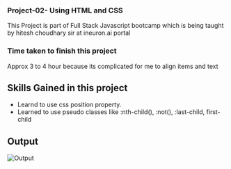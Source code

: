 ### Project-02- Using HTML and CSS
This Project is part of Full Stack Javascript bootcamp which is being taught by hitesh choudhary sir at ineuron.ai portal

### Time taken to finish this project
Approx 3 to 4 hour because its complicated for me  to align items and text 

## Skills Gained in this project
- Learnd to use css position property.
- Learned to use pseudo classes like :nth-child(), :not(), :last-child, first-child

## Output
![Output](https://user-images.githubusercontent.com/65283278/181918563-15205376-1670-4767-8660-8567e7103dc5.png)

